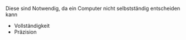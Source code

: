  Diese sind Notwendig, da ein Computer nicht selbstständig entscheiden kann
- Vollständigkeit
- Präzision
